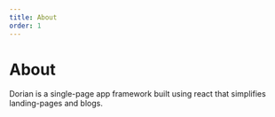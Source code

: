 ```yaml
---
title: About
order: 1
---
```

# About
Dorian is a single-page app framework built using react that simplifies landing-pages and blogs.